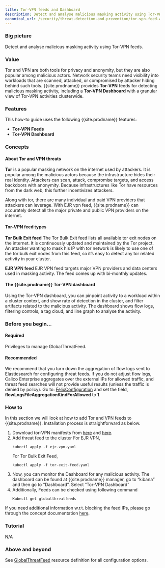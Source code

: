 ```yaml
---
title: Tor-VPN feeds and Dashboard 
description: Detect and analyse malicious masking activity using Tor-VPN feeds.
canonical_url: /security/threat-detection-and-prevention/tor-vpn-feed-and-dashboard.md
---
```


### Big picture

Detect and analyse malicious masking activity using Tor-VPN feeds.

### Value

Tor and VPN are both tools for privacy and anonymity, but they are also popular among malicious actors. Network security teams need visibility into workloads that are scanned, attacked, or compromised by attacker hiding behind such tools. {{site.prodname}} provides **Tor-VPN** feeds for detecting malicious masking activity, including a **Tor-VPN Dashboard** with a granular view of Tor-VPN activities clusterwide.

### Features

This how-to guide uses the following {{site.prodname}} features:
- **Tor-VPN Feeds**
- **Tor-VPN Dashboard**

### Concepts

#### About Tor and VPN threats

**Tor** is a popular masking network on the internet used by attackers. It is popular among the malicious actors because the infrastructure hides their real identity.  Attackers can scan, attack, compromise targets, and access backdoors with anonymity. Because infrastructures like Tor have resources from the dark web, this further incentivizes attackers. 

Along with tor, there are many individual and paid VPN providers that attackers can leverage. With EJR vpn feed, {{site.prodname}} can accurately detect all the major private and public VPN providers on the internet.

#### Tor-VPN feed types

**Tor Bulk Exit feed**
The Tor Bulk Exit feed lists all available tor exit nodes on the internet. It is continuously updated and maintained by the Tor project. An attacker wanting to mask his IP with tor network is likely to use one of the tor bulk exit nodes from this feed, so it’s easy to detect any tor related activity in your cluster. 

**EJR VPN feed**
EJR VPN feed targets major VPN providers and data centers used in masking activity. The feed comes up with bi-monthly updates.

#### The {{site.prodname}} Tor-VPN dashboard

Using the Tor-VPN dashboard, you can pinpoint activity to a workload within a cluster context, and show rate of detection in the cluster, and filter artifacts related to the malicious activity. The dashboard shows flow logs, filtering controls, a tag cloud, and line graph to analyse the activity.

### Before you begin...

#### Required

Privileges to manage GlobalThreatFeed.

#### Recommended

We recommend that you turn down the aggregation of flow logs sent to Elasticsearch for configuring threat feeds. If you do not adjust flow logs, Calico Enterprise aggregates over the external IPs for allowed traffic, and threat feed searches will not provide useful results (unless the traffic is denied by policy). Go to: [FelixConfiguration]({{site.baseurl}}/reference/resources/felixconfig) and set the field, **flowLogsFileAggregationKindForAllowed** to **1**.

### How to

In this section we will look at how to add Tor and VPN feeds to  {{site.prodname}}. Installation process is straightforward as below.

1. Download tor-VPN manifests from [here]({{site.baseurl}}/manifests/threatdef/ejr-vpn.yaml) and [here]({{site.baseurl}}/manifests/threatdef/tor-exit-feed.yaml).  
2. Add threat feed to the cluster
   For EJR VPN,
   ```shell
   kubectl apply -f ejr-vpn.yaml
   ```
   For Tor Bulk Exit Feed,
   ```shell
   kubectl apply -f tor-exit-feed.yaml
   ```
3. Now, you can monitor the Dashboard for any malicious activity. The dashboard can be found at {{site.prodname}} manager, go to “kibana” and then go to “Dashboard”. Select “Tor-VPN Dashboard”
4. Additionally, Feeds can be checked using following command
   ```shell
   Kubectl get globalthreatfeeds 
   ```
If you need additional information w.r.t. blocking the feed IPs, please go through the concept documentation [here]({{site.baseurl}}/security/threat-detection-and-prevention/suspicious-ips).

### Tutorial

N/A

### Above and beyond

See [GlobalThreatFeed]({{site.baseurl}}/reference/resources/globalthreatfeed) resource definition for all configuration options.

